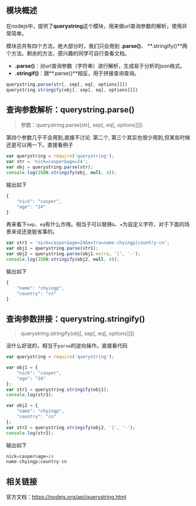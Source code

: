 ## 模块概述

在nodejs中，提供了**querystring**这个模块，用来做url查询参数的解析，使用非常简单。

模块总共有四个方法，绝大部分时，我们只会用到 **.parse()**、  **.stringify()**两个方法。剩余的方法，感兴趣的同学可自行查看文档。

* **.parse()**：对url查询参数（字符串）进行解析，生成易于分析的json格式。
* **.stringif()**：跟**.parse()**相反，用于拼接查询查询。

```javascript
querystring.parse(str[, sep[, eq[, options]]])
querystring.stringify(obj[, sep[, eq[, options]]])
```

## 查询参数解析：querystring.parse()

>参数：querystring.parse(str[, sep[, eq[, options]]])

第四个参数几乎不会用到,直接不讨论. 第二个, 第三个其实也很少用到,但某些时候还是可以用一下。直接看例子

```javascript
var querystring = require('querystring');
var str = 'nick=casper&age=24';
var obj = querystring.parse(str);
console.log(JSON.stringify(obj, null, 4));
```

输出如下

```javascript
{
    "nick": "casper",
    "age": "24"
}
```

再来看下`sep`、`eq`有什么作用。相当于可以替换`&`、`=`为自定义字符，对于下面的场景来说还是挺省事的。

```javascript
var str1 = 'nick=casper&age=24&extra=name-chyingp|country-cn';
var obj1 = querystring.parse(str1);
var obj2 = querystring.parse(obj1.extra, '|', '-');
console.log(JSON.stringify(obj2, null, 4));
```

输出如下

```javascript
{
    "name": "chyingp",
    "country": "cn"
}
```

## 查询参数拼接：querystring.stringify()

>querystring.stringify(obj[, sep[, eq[, options]]])

没什么好说的，相当于`parse`的逆向操作。直接看代码

```javascript
var querystring = require('querystring');

var obj1 = {
    "nick": "casper",
    "age": "24"
};
var str1 = querystring.stringify(obj1);
console.log(str1);

var obj2 = {
    "name": "chyingp",
    "country": "cn"
};
var str2 = querystring.stringify(obj2, '|', '-');
console.log(str2);
```

输出如下

```javascript
nick=casper&age=24
name-chyingp|country-cn
```

## 相关链接

官方文档：https://nodejs.org/api/querystring.html
